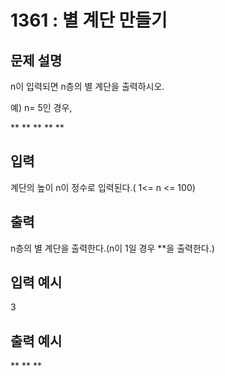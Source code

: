 # 1361 : 별 계단 만들기
  
## 문제 설명    
n이 입력되면 n층의 별 계단을 출력하시오.

예) n= 5인 경우,

**
 **
  **
   **
    **

## 입력
계단의 높이 n이 정수로 입력된다.( 1<= n <= 100)

## 출력
n층의 별 계단을 출력한다.(n이 1일 경우 **을 출력한다.)

## 입력 예시   
3

## 출력 예시
**
 **
  **